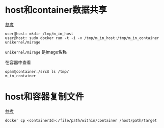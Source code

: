 # host和container数据共享

[参考](https://www.digitalocean.com/community/tutorials/how-to-work-with-docker-data-volumes-on-ubuntu-14-04)

```
user@host: mkdir /tmp/m_in_host
user@host: sudo docker run -t -i -v /tmp/m_in_host:/tmp/m_in_container unikernel/mirage
```
`unikernel/mirage` 是image名称

在容器中查看

```
opam@container:/src$ ls /tmp/
m_in_container
```

# host和容器复制文件

[参考](http://stackoverflow.com/questions/22049212/docker-copy-file-from-container-to-host)

```
docker cp <containerId>:/file/path/within/container /host/path/target
```